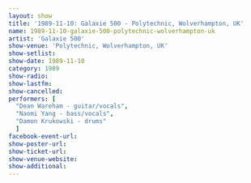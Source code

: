 ```yaml
---
layout: show
title: '1989-11-10: Galaxie 500 - Polytechnic, Wolverhampton, UK'
name: 1989-11-10-galaxie-500-polytechnic-wolverhampton-uk
artist: 'Galaxie 500'
show-venue: 'Polytechnic, Wolverhampton, UK'
show-setlist: 
show-date: 1989-11-10
category: 1989
show-radio: 
show-lastfm: 
show-cancelled: 
performers: [
  "Dean Wareham - guitar/vocals",
  "Naomi Yang - bass/vocals",
  "Damon Krukowski - drums"
  ]
facebook-event-url: 
show-poster-url: 
show-ticket-url: 
show-venue-website: 
show-additional: 
---
```


